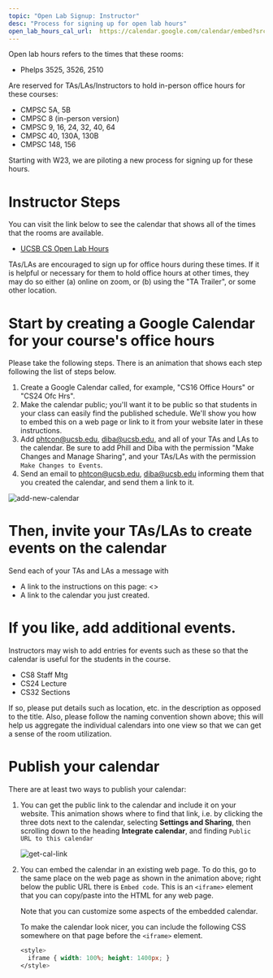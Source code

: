 ```yaml
---
topic: "Open Lab Signup: Instructor"
desc: "Process for signing up for open lab hours"
open_lab_hours_cal_url:  https://calendar.google.com/calendar/embed?src=c_63b5996e60394b6a3b1710ad1332901ffe44a7ee8f577acee5f98eb956dfb5cb%40group.calendar.google.com&ctz=America%2FLos_Angeles
---
```


Open lab hours refers to the times that these rooms:

* Phelps 3525, 3526, 2510

Are reserved for TAs/LAs/Instructors to hold in-person office hours for these courses:

* CMPSC 5A, 5B
* CMPSC 8 (in-person version)
* CMPSC 9, 16, 24, 32, 40, 64
* CMPSC 40, 130A, 130B
* CMPSC 148, 156

Starting with W23, we are piloting a new process for signing up for these hours.

# Instructor Steps

You can visit the link below to see the calendar that shows all of the times that the rooms are available.

* [UCSB CS Open Lab Hours]({{page.open_lab_hours_cal_url}})
   
TAs/LAs are encouraged to sign up for office hours during these times.  If it is helpful or necessary for them to hold office hours at other times,
they may do so either (a) online on zoom, or (b) using the "TA Trailer", or some other location.

# Start by creating a Google Calendar for your course's office hours

Please take the following steps.  There is an animation that shows each step following the list of steps below.

1. Create a Google Calendar called, for example, "CS16 Office Hours" or "CS24 Ofc Hrs".  
2. Make the calendar public; you'll want it to be public so that students in your class can easily find the published schedule.  We'll show
   you how to embed this on a web page or link to it from your website later in these instructions.
3. Add phtcon@ucsb.edu, diba@ucsb.edu, and all of your TAs and LAs to the calendar.  Be sure to add Phill and Diba with the permission "Make Changes and Manage Sharing", and your TAs/LAs with the permission `Make Changes to Events`. 
4. Send an email to phtcon@ucsb.edu, diba@ucsb.edu informing them that you created the calendar, and send them a link to it.

![add-new-calendar](https://user-images.githubusercontent.com/1119017/211234283-17a2ff6f-f34e-438b-a039-86732f118710.gif)

# Then, invite your TAs/LAs to create events on the calendar

Send each of your TAs and LAs a message with 
* A link to the instructions on this page: <>
* A link to the calendar you just created.

# If you like, add additional events.

Instructors may wish to add entries for events such as these so that the calendar is useful for the students in the course.

   * CS8 Staff Mtg
   * CS24 Lecture
   * CS32 Sections

If so, please put details such as location, etc. in the description as opposed to the title.  Also, please follow the naming convention
shown above; this will help us aggregate the individual calendars into one view so that we can get a sense of the room utilization.

# Publish your calendar 

There are at least two ways to publish your calendar:

1. You can get the public link to the calendar and include it on your website.  This animation shows where to find that link, i.e. by clicking
   the three dots next to the calendar, selecting **Settings and Sharing**, then scrolling down to the heading **Integrate calendar**, and
   finding `Public URL to this calendar`

   ![get-cal-link](https://user-images.githubusercontent.com/1119017/211234693-1d03eff0-a93d-4019-96db-a4f04cce2f82.gif)

2. You can embed the calendar in an existing web page.  To do this, go to the same place on the web page as shown in the animation above; 
   right below the public URL there is `Embed code`.  This is an `<iframe>` element that you can copy/paste into the HTML for any web page.
   
   Note that you can customize some aspects of the embedded calendar.
   
   To make the calendar look nicer, you can include the following CSS somewhere on that page before the `<iframe>` element.
   
   ```css
   <style>
     iframe { width: 100%; height: 1400px; }
   </style>
   ```
